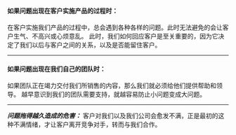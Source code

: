 #### 如果问题出现在客户实施产品的过程时：
在客户实施我们产品的过程中，总会遇到各种各样的问题。此时无法避免的会让客户生气、不高兴或心烦意乱。
此时，我们如何回应客户是至关重要的，因为它决定了我们以后与客户之间的关系，以及是否能留住客户。

***

#### 如果问题出现在我们自己的团队时：
如果团队正在竭力交付我们所销售的内容，那么我们就必须给他们提供帮助和领导。
越早意识到我们的团队需要支持，就越容易防止小问题变成大问题。

***

***问题拖得越久造成的危害：***
客户对我们以及我们公司会愈发不满，正是最初的这种不满情绪，才让客户离开竞争对手，转而与我们合作。